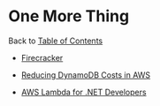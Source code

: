 # One More Thing

Back to [Table of Contents](/README.md)


- [Firecracker](https://firecracker-microvm.github.io/)

- [Reducing DynamoDB Costs in AWS](https://medium.com/nikeengineering/reducing-dynamodb-costs-in-aws-5047cbf726c9)

- [AWS Lambda for .NET Developers](https://marcroussy.com/2019/03/01/aws-lambda-for-dotnet-developers/)